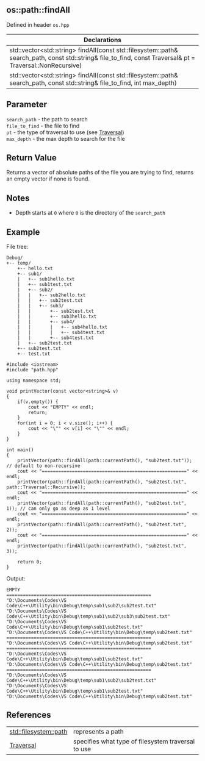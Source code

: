 ## os::path::findAll
Defined in header `os.hpp`

| Declarations |
| --- |
| std::vector&lt;std::string> findAll(const std::filesystem::path& search_path, const std::string& file_to_find, const Traversal& pt = Traversal::NonRecursive) |
| std::vector&lt;std::string> findAll(const std::filesystem::path& search_path, const std::string& file_to_find, int max_depth) |

## Parameter
`search_path` - the path to search \
`file_to_find` - the file to find \
`pt` - the type of traversal to use (see [Traversal](../Enums/Traversal.md)) \
`max_depth` - the max depth to search for the file 

## Return Value
Returns a vector of absolute paths of the file you are trying to find, returns an empty vector if none is found.

## Notes
- Depth starts at `0` where `0` is the directory of the `search_path`

## Example
File tree:
```
Debug/
+-- temp/
    +-- hello.txt
    +-- sub1/
    |   +-- sub1hello.txt
    |   +-- sub1test.txt
    |   +-- sub2/
    |   |   +-- sub2hello.txt
    |   |   +-- sub2test.txt
    |   |   +-- sub3/
    |   |       +-- sub2test.txt
    |   |       +-- sub3hello.txt
    |   |       +-- sub4/
    |   |       |   +-- sub4hello.txt
    |   |       |   +-- sub4test.txt
    |   |       +-- sub4test.txt
    |   +-- sub2test.txt
    +-- sub2test.txt
    +-- test.txt
```
```
#include <iostream>
#include "path.hpp"

using namespace std;

void printVector(const vector<string>& v)
{
    if(v.empty()) {
        cout << "EMPTY" << endl;
        return;
    }
    for(int i = 0; i < v.size(); i++) {
        cout << "\"" << v[i] << "\"" << endl; 
    }
}

int main()
{
    printVector(path::findAll(path::currentPath(), "sub2test.txt")); // default to non-recursive
    cout << "=====================================================" << endl;
    printVector(path::findAll(path::currentPath(), "sub2test.txt", path::Traversal::Recursive));
    cout << "=====================================================" << endl;
    printVector(path::findAll(path::currentPath(), "sub2test.txt", 1)); // can only go as deep as 1 level
    cout << "=====================================================" << endl;
    printVector(path::findAll(path::currentPath(), "sub2test.txt", 2));
    cout << "=====================================================" << endl;
    printVector(path::findAll(path::currentPath(), "sub2test.txt", 3));

    return 0;
}
```
Output:
```
EMPTY
=====================================================
"D:\Documents\Codes\VS Code\C++\Utility\bin\Debug\temp\sub1\sub2\sub2test.txt"
"D:\Documents\Codes\VS Code\C++\Utility\bin\Debug\temp\sub1\sub2\sub3\sub2test.txt"
"D:\Documents\Codes\VS Code\C++\Utility\bin\Debug\temp\sub1\sub2test.txt"
"D:\Documents\Codes\VS Code\C++\Utility\bin\Debug\temp\sub2test.txt"
=====================================================
"D:\Documents\Codes\VS Code\C++\Utility\bin\Debug\temp\sub2test.txt"
=====================================================
"D:\Documents\Codes\VS Code\C++\Utility\bin\Debug\temp\sub1\sub2test.txt"
"D:\Documents\Codes\VS Code\C++\Utility\bin\Debug\temp\sub2test.txt"
=====================================================
"D:\Documents\Codes\VS Code\C++\Utility\bin\Debug\temp\sub1\sub2\sub2test.txt"
"D:\Documents\Codes\VS Code\C++\Utility\bin\Debug\temp\sub1\sub2test.txt"
"D:\Documents\Codes\VS Code\C++\Utility\bin\Debug\temp\sub2test.txt"
```

## References
| | |
| --- | --- |
| [std::filesystem::path](https://en.cppreference.com/w/cpp/filesystem/path) | represents a path |
| [Traversal](../Enums/Traversal.md) | specifies what type of filesystem traversal to use |